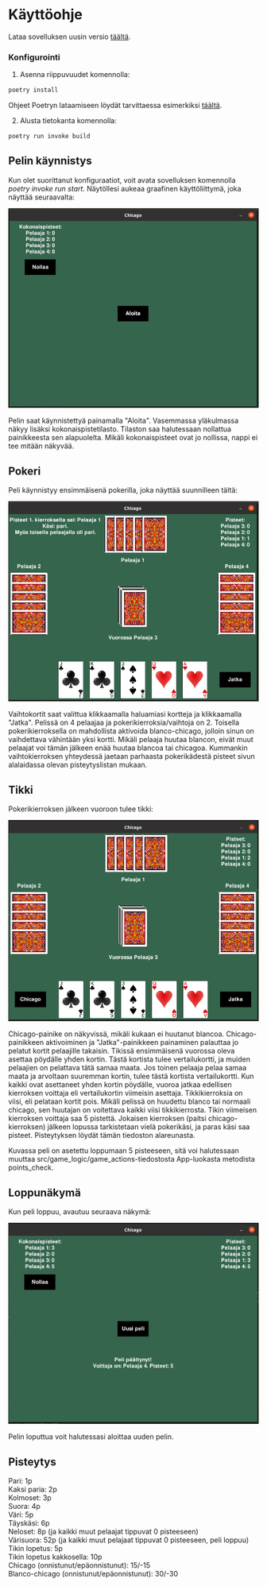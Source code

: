 <h1>Käyttöohje</h2>

Lataa sovelluksen uusin versio [täältä](https://github.com/jeesp/ot-harjoitustyo/releases/tag/Viikko7).

<h3> Konfigurointi </h3>

1. Asenna riippuvuudet komennolla:

```bash
poetry install
```

Ohjeet Poetryn lataamiseen löydät tarvittaessa esimerkiksi [täältä](https://ohjelmistotekniikka-hy.github.io/python/poetry).

2. Alusta tietokanta komennolla:

```bash
poetry run invoke build
```

<h2> Pelin käynnistys </h2>
Kun olet suorittanut konfiguraatiot, voit avata sovelluksen komennolla <i>poetry invoke run start</i>. Näytöllesi aukeaa graafinen käyttöliittymä, joka näyttää seuraavalta:

![Aloitusnäkymä](./kuvat/aloitusnakyma.png)

Pelin saat käynnistettyä painamalla "Aloita". Vasemmassa yläkulmassa näkyy lisäksi kokonaispistetilasto. Tilaston saa halutessaan nollattua painikkeesta sen alapuolelta. Mikäli kokonaispisteet ovat jo nollissa, nappi ei tee mitään näkyvää.

<h2> Pokeri </h2>

Peli käynnistyy ensimmäisenä pokerilla, joka näyttää suunnilleen tältä:

![Pokerinäkymä](./kuvat/pokerinakyma.png)

Vaihtokortit saat valittua klikkaamalla haluamiasi kortteja ja klikkaamalla "Jatka". Pelissä on 4 pelaajaa ja pokerikierroksia/vaihtoja on 2. Toisella pokerikierroksella on mahdollista aktivoida blanco-chicago, jolloin sinun on vaihdettava vähintään yksi kortti. Mikäli pelaaja huutaa blancon, eivät muut pelaajat voi tämän jälkeen enää huutaa blancoa tai chicagoa. Kummankin vaihtokierroksen yhteydessä jaetaan parhaasta pokerikädestä pisteet sivun alalaidassa olevan pisteytyslistan mukaan.

<h2> Tikki </h2>

Pokerikierroksen jälkeen vuoroon tulee tikki:

![Tikkinäkymä](./kuvat/tikkinakyma.png)

Chicago-painike on näkyvissä, mikäli kukaan ei huutanut blancoa. Chicago-painikkeen aktivoiminen ja "Jatka"-painikkeen painaminen palauttaa jo pelatut kortit pelaajille takaisin. Tikissä ensimmäisenä vuorossa oleva asettaa pöydälle yhden kortin. Tästä kortista tulee vertailukortti, ja muiden pelaajien on pelattava tätä samaa maata. Jos toinen pelaaja pelaa samaa maata ja arvoltaan suuremman kortin, tulee tästä kortista vertailukortti. Kun kaikki ovat asettaneet yhden kortin pöydälle, vuoroa jatkaa edellisen kierroksen voittaja eli vertailukortin viimeisin asettaja. Tikkikierroksia on viisi, eli pelataan kortit pois. Mikäli pelissä on huudettu blanco tai normaali chicago, sen huutajan on voitettava kaikki viisi tikkikierrosta. Tikin viimeisen kierroksen voittaja saa 5 pistettä. Jokaisen kierroksen (paitsi chicago-kierroksen) jälkeen lopussa tarkistetaan vielä pokerikäsi, ja paras käsi saa pisteet. Pisteytyksen löydät tämän tiedoston alareunasta.


Kuvassa peli on asetettu loppumaan 5 pisteeseen, sitä voi halutessaan muuttaa src/game_logic/game_actions-tiedostosta App-luokasta metodista points_check.

<h2> Loppunäkymä </h2>

Kun peli loppuu, avautuu seuraava näkymä:

![Loppunäkymä](./kuvat/loppunakyma.png)

Pelin loputtua voit halutessasi aloittaa uuden pelin.

<h2> Pisteytys </h2>
Pari: 1p <br>
Kaksi paria: 2p <br>
Kolmoset: 3p <br>
Suora: 4p <br>
Väri: 5p <br>
Täyskäsi: 6p <br>
Neloset: 8p (ja kaikki muut pelaajat tippuvat 0 pisteeseen) <br>
Värisuora: 52p (ja kaikki muut pelajaat tippuvat 0 pisteeseen, peli loppuu) <br>
Tikin lopetus: 5p <br>
Tikin lopetus kakkosella: 10p <br>
Chicago (onnistunut/epäonnistunut): 15/-15 <br>
Blanco-chicago (onnistunut/epäonnistunut): 30/-30 <br>